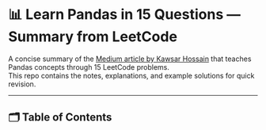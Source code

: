 # 📊 Learn Pandas in 15 Questions — Summary from LeetCode

A concise summary of the [Medium article by Kawsar Hossain](https://kawsar34.medium.com/learn-pandas-in-15-questions-from-leetcode-c8d0d10c2f0a) that teaches Pandas concepts through 15 LeetCode problems.  
This repo contains the notes, explanations, and example solutions for quick revision.

---

## 🗂 Table of Contents
